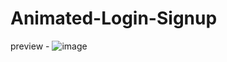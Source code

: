 # Animated-Login-Signup

preview -
![image](https://github.com/user-attachments/assets/1488e08d-199f-4aa3-b648-61983ed955b4)
